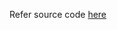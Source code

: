 Refer source code [here](https://colab.research.google.com/drive/1-66x0MEZhAXAOHB1Pg17_KMoilD9-Gaz?usp=sharing)
